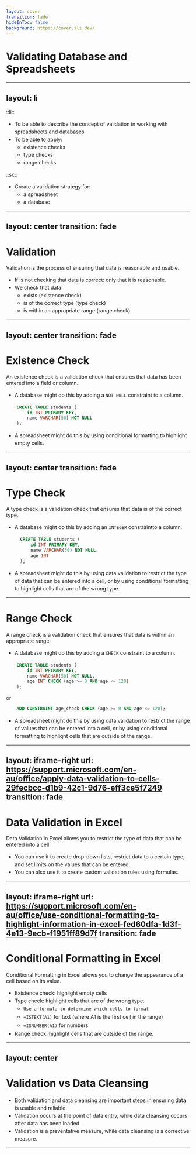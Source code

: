```yaml
---
layout: cover
transition: fade
hideInToc: false
background: https://cover.sli.dev/
---
```


# Validating Database and Spreadsheets

---
layout: li
---
::li::
- To be able to describe the concept of validation in working with spreadsheets and databases
- To be able to apply:
    - existence checks
    - type checks
    - range checks

::sc::
- Create a validation strategy for:
    - a spreadsheet
    - a database
---
layout: center
transition: fade
---

# Validation

Validation is the process of ensuring that data is reasonable and usable.

- If is not checking that data is correct: only that it is reasonable.
- We check that data:
    - exists (existence check)
    - is of the correct type (type check)
    - is within an appropriate range (range check)

---
layout: center
transition: fade
---

# Existence Check

An existence check is a validation check that ensures that data has been entered into a field or column. 

- A database might do this by adding a<span v-mark.highlight.orange> `NOT NULL` constraint</span> to a column.
```sql {all|2}
    CREATE TABLE students (
        id INT PRIMARY KEY,
        name VARCHAR(50) NOT NULL
    );
```

- A spreadsheet might do this by using <span v-mark.highlight.orange>conditional formatting</span> to highlight empty cells.

---
layout: center
transition: fade
---

# Type Check

A type check is a validation check that ensures that data is of the correct type.
- A database might do this by adding an <span v-mark.highlight.orange> `INTEGER` constraint</span>to a column. 
  ```sql {all|1,3}
    CREATE TABLE students (
        id INT PRIMARY KEY,
        name VARCHAR(50) NOT NULL,
        age INT
    );
    ```
- A spreadsheet might do this by using <span v-mark.highlight.orange>data validation</span> to restrict the type of data that can be entered into a cell, or by using <span v-mark.highlight.orange>conditional formatting</span> to highlight cells that are of the wrong type.

---

# Range Check

A range check is a validation check that ensures that data is within an appropriate range.
- A database might do this by adding a <span v-mark.highlight.orange> `CHECK` constraint</span> to a column.
```sql {all|1,3}
    CREATE TABLE students (
        id INT PRIMARY KEY,
        name VARCHAR(50) NOT NULL,
        age INT CHECK (age >= 0 AND age <= 120)
    );
```
or 
```sql
    ADD CONSTRAINT age_check CHECK (age >= 0 AND age <= 120);
```

- A spreadsheet might do this by using <span v-mark.highlight.orange>data validation</span> to restrict the range of values that can be entered into a cell, or by using <span v-mark.highlight.orange>conditional formatting</span> to highlight cells that are outside of the range.



---
layout: iframe-right
url: https://support.microsoft.com/en-au/office/apply-data-validation-to-cells-29fecbcc-d1b9-42c1-9d76-eff3ce5f7249
transition: fade
---
 
 # Data Validation in Excel

 Data Validation in Excel allows you to restrict the type of data that can be entered into a cell.
- You can use it to create drop-down lists, restrict data to a certain type, and set limits on the values that can be entered.
- You can also use it to create custom validation rules using formulas.

---
layout: iframe-right
url: https://support.microsoft.com/en-au/office/use-conditional-formatting-to-highlight-information-in-excel-fed60dfa-1d3f-4e13-9ecb-f1951ff89d7f
transition: fade
---

# Conditional Formatting in Excel

Conditional Formatting in Excel allows you to change the appearance of a cell based on its value.

- Existence check: highlight empty cells
- Type check: highlight cells that are of the wrong type.
    - `Use a formula to determine which cells to format`
    - `=ISTEXT(A1)` for text (where A1 is the first cell in the range)
    - `=ISNUMBER(A1)` for numbers
- Range check: highlight cells that are outside of the range.

<style>
    ul li {
        margin-bottom: 0em;
        line-height: 1.5em;
    }
</style>
---
layout: center
---

# Validation vs Data Cleansing

- Both validation and data cleansing are important steps in ensuring data is usable and reliable.
- Validation occurs at the point of <span v-mark.underline.purple>data entry</span>, while data cleansing occurs <span v-mark.underline.blue>after data has been loaded</span>.
- Validation is a <span v-mark.underline.purple>preventative</span> measure, while data cleansing is a <span v-mark.underline.blue>corrective</span> measure.

---
